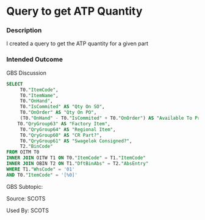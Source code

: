 # Query to get ATP Quantity

### Description

​I created a query to get the ATP quantity for a given part

### Intended Outcome

GBS Discussion

```sql
SELECT
	 T0."ItemCode",
	 T0."ItemName",
	 T0."OnHand",
	 T0."IsCommited" AS "Qty On SO",
	 T0."OnOrder" AS "Qty On PO",
	 (T0."OnHand" - T0."IsCommited" + T0."OnOrder") AS "Available To Promise",
	T0."QryGroup63" AS "Factory Item",
	 T0."QryGroup64" AS "Regional Item",
	 T0."QryGroup60" AS "CR Part?",
	 T0."QryGroup61" AS "Swagelok Consigned?",
	 T2."BinCode" 
FROM OITM T0 
INNER JOIN OITW T1 ON T0."ItemCode" = T1."ItemCode" 
INNER JOIN OBIN T2 ON T1."DftBinAbs" = T2."AbsEntry" 
WHERE T1."WhsCode" = '01' 
AND T0."ItemCode" = '[%0]'
```

GBS Subtopic: 

Source: SCOTS

Used By: SCOTS
